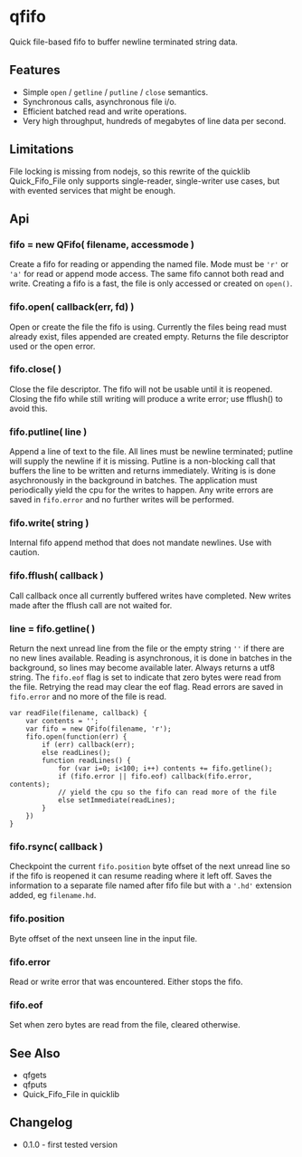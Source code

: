 qfifo
=====

Quick file-based fifo to buffer newline terminated string data.

## Features

- Simple `open` / `getline` / `putline` / `close` semantics.
- Synchronous calls, asynchronous file i/o.
- Efficient batched read and write operations.
- Very high throughput, hundreds of megabytes of line data per second.

## Limitations

File locking is missing from nodejs, so this rewrite of the quicklib Quick_Fifo_File only
supports single-reader, single-writer use cases, but with evented services that might be enough.


Api
----------------

### fifo = new QFifo( filename, accessmode )

Create a fifo for reading or appending the named file.  Mode must be `'r'` or `'a'` for
read or append mode access.  The same fifo cannot both read and write.  Creating a fifo
is a fast, the file is only accessed or created on `open()`.

### fifo.open( callback(err, fd) )

Open or create the file the fifo is using.  Currently the files being read must already exist,
files appended are created empty.  Returns the file descriptor used or the open error.

### fifo.close( )

Close the file descriptor.  The fifo will not be usable until it is reopened.  Closing the fifo
while still writing will produce a write error; use fflush() to avoid this.

### fifo.putline( line )

Append a line of text to the file.  All lines must be newline terminated; putline will supply
the newline if it is missing.  Putline is a non-blocking call that buffers the line to be
written and returns immediately.  Writing is is done asychronously in the background in batches.
The application must periodically yield the cpu for the writes to happen.  Any write errors are
saved in `fifo.error` and no further writes will be performed.

### fifo.write( string )

Internal fifo append method that does not mandate newlines.  Use with caution.

### fifo.fflush( callback )

Call callback once all currently buffered writes have completed.  New writes made after the
fflush call are not waited for.

### line = fifo.getline( )

Return the next unread line from the file or the empty string `''` if there are no new lines
available.  Reading is asynchronous, it is done in batches in the background, so lines may
become available later.  Always returns a utf8 string.  The `fifo.eof` flag is set to indicate
that zero bytes were read from the file.  Retrying the read may clear the eof flag.  Read errors
are saved in `fifo.error` and no more of the file is read.

    var readFile(filename, callback) {
        var contents = '';
        var fifo = new QFifo(filename, 'r');
        fifo.open(function(err) {
            if (err) callback(err);
            else readLines();
            function readLines() {
                for (var i=0; i<100; i++) contents += fifo.getline();
                if (fifo.error || fifo.eof) callback(fifo.error, contents);
                // yield the cpu so the fifo can read more of the file
                else setImmediate(readLines);
            }
        })
    }

### fifo.rsync( callback )

Checkpoint the current `fifo.position` byte offset of the next unread line so if the fifo is
reopened it can resume reading where it left off.  Saves the information to a separate file
named after fifo file but with a `'.hd'` extension added, eg `filename.hd`.

### fifo.position

Byte offset of the next unseen line in the input file.

### fifo.error

Read or write error that was encountered.  Either stops the fifo.

### fifo.eof

Set when zero bytes are read from the file, cleared otherwise.


See Also
----------------
- qfgets
- qfputs
- Quick_Fifo_File in quicklib


Changelog
----------------

- 0.1.0 - first tested version
